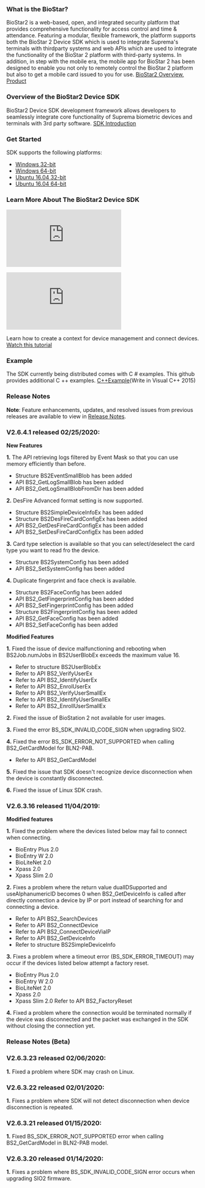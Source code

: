 ### What is the BioStar?

BioStar2 is a web-based, open, and integrated security platform that provides comprehensive functionality for access control and time & attendance. Featuring a modular, flexible framework, the platform supports both the BioStar 2 Device SDK which is used to integrate Suprema's terminals with thirdparty systems and web APIs which are used to integrate the functionality of the BioStar 2 platform with third-party systems. In addition, in step with the mobile era, the mobile app for BioStar 2 has been designed to enable you not only to remotely control the BioStar 2 platform but also to get a mobile card issued to you for use.
[BioStar2 Overview](https://www.supremainc.com/en/platform/hybrid-security-platform-biostar-2.asp)[, Product](https://www.supremainc.com/en/hardware/security-products-lineup.asp)

### Overview of the BioStar2 Device SDK

BioStar2 Device SDK development framework allows developers to seamlessly integrate core functionality of Suprema biometric devices and terminals with 3rd party software.
[SDK Introduction](https://www.supremainc.com/en/support/development-tools_biostar-2-sdk.asp)

### Get Started

SDK supports the following platforms:
* [Windows 32-bit](https://github.com/supremainc/BioStar2_device_SDK/tree/master/SDK/Lib/Window/lib/x86)
* [Windows 64-bit](https://github.com/supremainc/BioStar2_device_SDK/tree/master/SDK/Lib/Window/lib/x64)
* [Ubuntu 16.04 32-bit](https://github.com/supremainc/BioStar2_device_SDK/tree/master/SDK/Lib/Linux/lib/x86)
* [Ubuntu 16.04 64-bit](https://github.com/supremainc/BioStar2_device_SDK/tree/master/SDK/Lib/Linux/lib/x64)

### Learn More About The BioStar2 Device SDK

![Framework](http://kb.supremainc.com/bs2sdk/lib/exe/fetch.php?w=600&tok=70cf2a&media=ko:biostar_2_sdk_framework_1.png)

![Workflow](http://kb.supremainc.com/bs2sdk/lib/exe/fetch.php?w=650&tok=9f4e6e&media=ko:workflow.png)

Learn how to create a context for device management and connect devices. [Watch this tutorial](http://kb.supremainc.com/bs2sdk./doku.php?id=en:quick_guide)

### Example

The SDK currently being distributed comes with C # examples. This github provides additional C ++ examples. 
[C++Example](https://github.com/supremainc/BioStar2_device_SDK/tree/master/Example_Cpp)(Write in Visual C++ 2015)

### Release Notes

**Note**: Feature enhancements, updates, and resolved issues from previous releases are available to view in [Release Notes](http://kb.supremainc.com/bs2sdk./doku.php?id=en:release_note).

### V2.6.4.1 released 02/25/2020:

**New Features**

**1.** The API retrieving logs filtered by Event Mask so that you can use memory efficiently than before.
* Structure BS2EventSmallBlob has been added
* API BS2_GetLogSmallBlob has been added
* API BS2_GetLogSmallBlobFromDir has been added

**2.** DesFire Advanced format setting is now supported.
* Structure BS2SimpleDeviceInfoEx has been added
* Structure BS2DesFireCardConfigEx has been added
* API BS2_GetDesFireCardConfigEx has been added
* API BS2_SetDesFireCardConfigEx has been added

**3.** Card type selection is available so that you can select/deselect the card type you want to read fro the device.
* Structure BS2SystemConfig has been added
* API BS2_SetSystemConfig has been added

**4.** Duplicate fingerprint and face check is available.
* Structure BS2FaceConfig has been added
* API BS2_GetFingerprintConfig has been added
* API BS2_SetFingerprintConfig has been added
* Structure BS2FingerprintConfig has been added
* API BS2_GetFaceConfig has been added
* API BS2_SetFaceConfig has been added

**Modified Features**

**1.** Fixed the issue of device malfunctioning and rebooting when BS2Job.numJobs in BS2UserBlobEx exceeds the maximum value 16.
* Refer to structure BS2UserBlobEx
* Refer to API BS2_VerifyUserEx
* Refer to API BS2_IdentifyUserEx
* Refer to API BS2_EnrolUserEx
* Refer to API BS2_VerifyUserSmallEx
* Refer to API BS2_IdentifyUserSmallEx
* Refer to API BS2_EnrollUserSmallEx

**2.** Fixed the issue of BioStation 2 not available for user images.

**3.** Fixed the error BS_SDK_INVALID_CODE_SIGN when upgrading SIO2.

**4.** Fixed the error BS_SDK_ERROR_NOT_SUPPORTED when calling BS2_GetCardModel for BLN2-PAB.
* Refer to API BS2_GetCardModel

**5.** Fixed the issue that SDK doesn't recognize device disconnection when the device is constantly disconnected.

**6.** Fixed the issue of Linux SDK crash.

### V2.6.3.16 released 11/04/2019:

**Modified features**

**1.** Fixed the problem where the devices listed below may fail to connect when connecting.
* BioEntry Plus 2.0
* BioEntry W 2.0
* BioLiteNet 2.0
* Xpass 2.0
* Xpass Slim 2.0

**2.** Fixes a problem where the return value dualIDSupported and useAlphanumericID becomes 0 when BS2_GetDeviceInfo is called after directly connection a device by IP or port instead of searching for and connecting a device.
* Refer to API BS2_SearchDevices
* Refer to API BS2_ConnectDevice
* Refer to API BS2_ConnectDeviceViaIP
* Refer to API BS2_GetDeviceInfo
* Refer to structure BS2SimpleDeviceInfo

**3.** Fixes a problem where a timeout error (BS_SDK_ERROR_TIMEOUT) may occur if the devices listed below attempt a factory reset.
* BioEntry Plus 2.0
* BioEntry W 2.0
* BioLiteNet 2.0
* Xpass 2.0
* Xpass Slim 2.0
Refer to API BS2_FactoryReset

**4.** Fixed a problem where the connection would be terminated normally if the device was disconnected and the packet was exchanged in the SDK without closing the connection yet.


### Release Notes (Beta)

### V2.6.3.23 released 02/06/2020:
**1.** Fixed a problem where SDK may crash on Linux.

### V2.6.3.22 released 02/01/2020:
**1.** Fixes a problem where SDK will not detect disconnection when device disconnection is repeated.

### V2.6.3.21 released 01/15/2020:
**1.** Fixed BS_SDK_ERROR_NOT_SUPPORTED error when calling BS2_GetCardModel in BLN2-PAB model.

### V2.6.3.20 released 01/14/2020:
**1.** Fixes a problem where BS_SDK_INVALID_CODE_SIGN error occurs when upgrading SIO2 firmware.